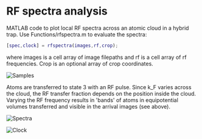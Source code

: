 # RF spectra analysis

MATLAB code to plot local RF spectra across an atomic cloud in a hybrid trap. Use Functions/rfspectra.m to evaluate the spectra:

```MATLAB
[spec,clock] = rfspectra(images,rf,crop);
```

where images is a cell array of image filepaths and rf is a cell array of rf frequencies. Crop is an optional array of crop coordinates.

![Samples](https://raw.githubusercontent.com/biswaroopmukherjee/RFspectra/master/Figures/samples.png)

Atoms are transferred to state 3 with an RF pulse. Since k_F varies across the cloud, the RF transfer fraction depends on the position inside the cloud. Varying the RF frequency results in 'bands' of atoms in equipotential volumes transferred and visible in the arrival images (see above). 

![Spectra](https://raw.githubusercontent.com/biswaroopmukherjee/RFspectra/master/Figures/spectrum_out.png)

![Clock](https://raw.githubusercontent.com/biswaroopmukherjee/RFspectra/master/Figures/clock_out.png)